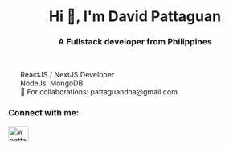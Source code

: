 <h1 align="center">Hi 👋, I'm David Pattaguan</h1>
<h3 align="center">A Fullstack developer from Philippines</h3>

<br>

<ul style="list-style:none">
    <li> ReactJS / NextJS Developer </li>
    <li> NodeJs, MongoDB </li>
    <li>📧 For collaborations: pattaguandna@gmail.com</li>
</ul>

<h3 align="left">Connect with me:</h3>
<p align="left">
<a href="https://twitter.com/wpattaguan" target="blank"><img align="center" src="https://raw.githubusercontent.com/rahuldkjain/github-profile-readme-generator/master/src/images/icons/Social/twitter.svg" alt="wpattaguan" height="30" width="40" /></a>
</p>
